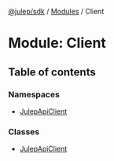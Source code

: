 [@julep/sdk](../README.md) / [Modules](../modules.md) / Client

# Module: Client

## Table of contents

### Namespaces

- [JulepApiClient](Client.JulepApiClient.md)

### Classes

- [JulepApiClient](../classes/Client.JulepApiClient-1.md)
